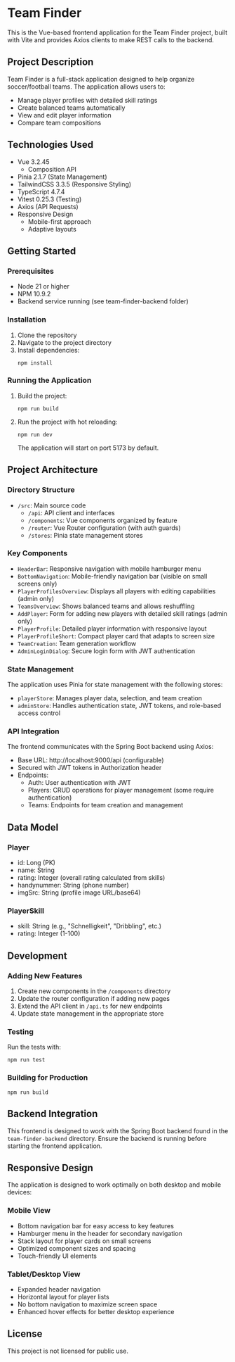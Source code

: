 # Team Finder

This is the Vue-based frontend application for the Team Finder project, built with Vite and provides Axios clients to make REST calls to the backend.

## Project Description

Team Finder is a full-stack application designed to help organize soccer/football teams. The application allows users to:

- Manage player profiles with detailed skill ratings
- Create balanced teams automatically
- View and edit player information
- Compare team compositions

## Technologies Used

- Vue 3.2.45
  - Composition API
- Pinia 2.1.7 (State Management)
- TailwindCSS 3.3.5 (Responsive Styling)
- TypeScript 4.7.4
- Vitest 0.25.3 (Testing)
- Axios (API Requests)
- Responsive Design
  - Mobile-first approach
  - Adaptive layouts

## Getting Started

### Prerequisites

- Node 21 or higher
- NPM 10.9.2
- Backend service running (see team-finder-backend folder)

### Installation

1. Clone the repository
2. Navigate to the project directory
3. Install dependencies:
   ```
   npm install
   ```

### Running the Application

1. Build the project:
   ```
   npm run build
   ```
2. Run the project with hot reloading:
   ```
   npm run dev
   ```
   The application will start on port 5173 by default.

## Project Architecture

### Directory Structure

- `/src`: Main source code
  - `/api`: API client and interfaces
  - `/components`: Vue components organized by feature
  - `/router`: Vue Router configuration (with auth guards)
  - `/stores`: Pinia state management stores

### Key Components

- `HeaderBar`: Responsive navigation with mobile hamburger menu
- `BottomNavigation`: Mobile-friendly navigation bar (visible on small screens only)
- `PlayerProfilesOverview`: Displays all players with editing capabilities (admin only)
- `TeamsOverview`: Shows balanced teams and allows reshuffling
- `AddPlayer`: Form for adding new players with detailed skill ratings (admin only)
- `PlayerProfile`: Detailed player information with responsive layout
- `PlayerProfileShort`: Compact player card that adapts to screen size
- `TeamCreation`: Team generation workflow
- `AdminLoginDialog`: Secure login form with JWT authentication

### State Management

The application uses Pinia for state management with the following stores:

- `playerStore`: Manages player data, selection, and team creation
- `adminStore`: Handles authentication state, JWT tokens, and role-based access control

### API Integration

The frontend communicates with the Spring Boot backend using Axios:

- Base URL: http://localhost:9000/api (configurable)
- Secured with JWT tokens in Authorization header
- Endpoints:
  - Auth: User authentication with JWT
  - Players: CRUD operations for player management (some require authentication)
  - Teams: Endpoints for team creation and management

## Data Model

### Player

- id: Long (PK)
- name: String
- rating: Integer (overall rating calculated from skills)
- handynummer: String (phone number)
- imgSrc: String (profile image URL/base64)

### PlayerSkill

- skill: String (e.g., "Schnelligkeit", "Dribbling", etc.)
- rating: Integer (1-100)

## Development

### Adding New Features

1. Create new components in the `/components` directory
2. Update the router configuration if adding new pages
3. Extend the API client in `/api.ts` for new endpoints
4. Update state management in the appropriate store

### Testing

Run the tests with:

```
npm run test
```

### Building for Production

```
npm run build
```

## Backend Integration

This frontend is designed to work with the Spring Boot backend found in the `team-finder-backend` directory. Ensure the backend is running before starting the frontend application.

## Responsive Design

The application is designed to work optimally on both desktop and mobile devices:

### Mobile View
- Bottom navigation bar for easy access to key features
- Hamburger menu in the header for secondary navigation
- Stack layout for player cards on small screens
- Optimized component sizes and spacing
- Touch-friendly UI elements

### Tablet/Desktop View
- Expanded header navigation
- Horizontal layout for player lists
- No bottom navigation to maximize screen space
- Enhanced hover effects for better desktop experience

## License

This project is not licensed for public use.
